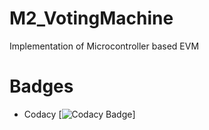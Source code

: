 # M2_VotingMachine
Implementation of Microcontroller based EVM
# Badges
 * Codacy
  [![Codacy Badge](https://app.codacy.com/project/badge/Grade/ac5428ae41e140c0a53bf11e9faada04)]
 
